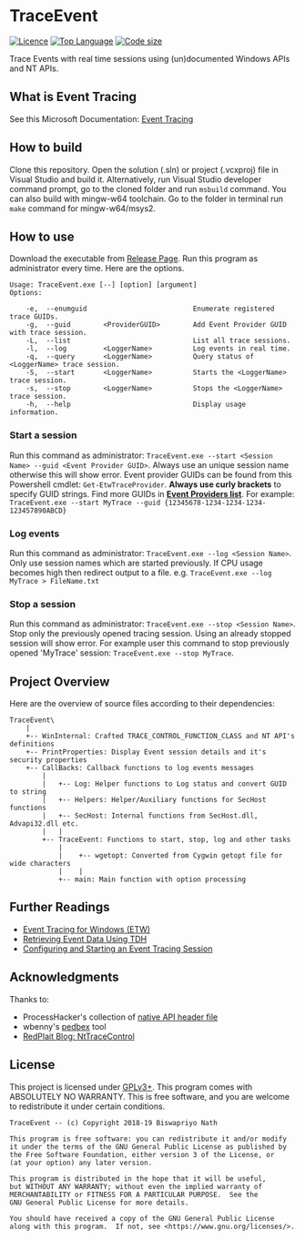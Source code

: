 # TraceEvent

[![Licence](https://img.shields.io/github/license/Biswa96/TraceEvent.svg?style=for-the-badge)](https://www.gnu.org/licenses/gpl-3.0.en.html)
[![Top Language](https://img.shields.io/github/languages/top/Biswa96/TraceEvent.svg?style=for-the-badge)](https://github.com/Biswa96/TraceEvent.git)
[![Code size](https://img.shields.io/github/languages/code-size/Biswa96/TraceEvent.svg?style=for-the-badge)]()

Trace Events with real time sessions using (un)documented Windows APIs and NT APIs.

## What is Event Tracing

See this Microsoft Documentation: [Event Tracing](https://docs.microsoft.com/en-us/windows/desktop/etw/event-tracing-portal)

## How to build

Clone this repository. Open the solution (.sln) or project (.vcxproj) file in Visual Studio and build it. Alternatively, run Visual Studio developer command prompt, go to the cloned folder and run `msbuild` command. You can also build with mingw-w64 toolchain. Go to the folder in terminal run `make` command for mingw-w64/msys2. 

## How to use

Download the executable from [Release Page](https://github.com/Biswa96/TraceEvent/releases). Run this program as administrator every time. Here are the options. 

```
Usage: TraceEvent.exe [--] [option] [argument]
Options:

    -e,  --enumguid                          Enumerate registered trace GUIDs. 
    -g,  --guid        <ProviderGUID>        Add Event Provider GUID with trace session. 
    -L,  --list                              List all trace sessions. 
    -l,  --log         <LoggerName>          Log events in real time. 
    -q,  --query       <LoggerName>          Query status of <LoggerName> trace session. 
    -S,  --start       <LoggerName>          Starts the <LoggerName> trace session. 
    -s,  --stop        <LoggerName>          Stops the <LoggerName> trace session. 
    -h,  --help                              Display usage information. 
```

### Start a session

Run this command as administrator: `TraceEvent.exe --start <Session Name> --guid <Event Provider GUID>`. Always use an unique session name otherwise this will show error. Event provider GUIDs can be found from this Powershell cmdlet: `Get-EtwTraceProvider`. **Always use curly brackets** to specify GUID strings. Find more GUIDs in [**Event Providers list**](docs/Event_Providers.md). For example: `TraceEvent.exe --start MyTrace --guid {12345678-1234-1234-1234-123457890ABCD}`

### Log events

Run this command as administrator: `TraceEvent.exe --log <Session Name>`. Only use session names which are started previously. If CPU usage becomes high then redirect output to a file. e.g. `TraceEvent.exe --log MyTrace > FileName.txt` 

### Stop a session

Run this command as administrator: `TraceEvent.exe --stop <Session Name>`. Stop only the previously opened tracing session. Using an already stopped session will show error. For example user this command to stop previously opened 'MyTrace' session: `TraceEvent.exe --stop MyTrace`. 

## Project Overview

Here are the overview of source files according to their dependencies:

```
TraceEvent\
    |
    +-- WinInternal: Crafted TRACE_CONTROL_FUNCTION_CLASS and NT API's definitions
    +-- PrintProperties: Display Event session details and it's security properties
    +-- CallBacks: Callback functions to log events messages
        |
        |   +-- Log: Helper functions to Log status and convert GUID to string
        |   +-- Helpers: Helper/Auxiliary functions for SecHost functions
        |   +-- SecHost: Internal functions from SecHost.dll, Advapi32.dll etc.
        |   |
        +-- TraceEvent: Functions to start, stop, log and other tasks
            |
            |    +-- wgetopt: Converted from Cygwin getopt file for wide characters
            |    |
            +-- main: Main function with option processing
```

## Further Readings

* [Event Tracing for Windows (ETW)](https://docs.microsoft.com/en-us/windows-hardware/drivers/devtest/event-tracing-for-windows--etw-) 
* [Retrieving Event Data Using TDH](https://docs.microsoft.com/en-us/windows/desktop/etw/retrieving-event-data-using-tdh) 
* [Configuring and Starting an Event Tracing Session](https://docs.microsoft.com/en-us/windows/desktop/etw/configuring-and-starting-an-event-tracing-session) 

## Acknowledgments

Thanks to:

* ProcessHacker's collection of [native API header file](https://github.com/processhacker/processhacker/tree/master/phnt) 
* wbenny's [pedbex](https://github.com/wbenny/pdbex) tool 
* [RedPlait Blog: NtTraceControl](https://redplait.blogspot.com/2011/02/nttracecontrol.html) 

## License

This project is licensed under [GPLv3+](LICENSE). This program comes with ABSOLUTELY NO WARRANTY. This is free software, and you are welcome to redistribute it under certain conditions.

```
TraceEvent -- (c) Copyright 2018-19 Biswapriyo Nath

This program is free software: you can redistribute it and/or modify
it under the terms of the GNU General Public License as published by
the Free Software Foundation, either version 3 of the License, or
(at your option) any later version.

This program is distributed in the hope that it will be useful,
but WITHOUT ANY WARRANTY; without even the implied warranty of
MERCHANTABILITY or FITNESS FOR A PARTICULAR PURPOSE.  See the
GNU General Public License for more details.

You should have received a copy of the GNU General Public License
along with this program.  If not, see <https://www.gnu.org/licenses/>.
```

<!-- END of README -->

